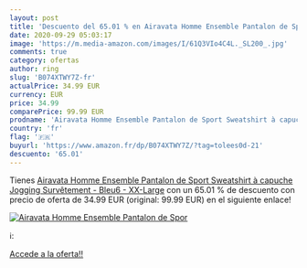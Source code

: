 ```yaml
---
layout: post
title: 'Descuento del 65.01 % en Airavata Homme Ensemble Pantalon de Spor'
date: 2020-09-29 05:03:17
image: 'https://m.media-amazon.com/images/I/61Q3VIo4C4L._SL200_.jpg'
comments: true
category: ofertas
author: ring
slug: 'B074XTWY7Z-fr'
actualPrice: 34.99 EUR
currency: EUR
price: 34.99
comparePrice: 99.99 EUR
prodname: 'Airavata Homme Ensemble Pantalon de Sport Sweatshirt à capuche Jogging Survêtement - Bleu6 - XX-Large'
country: 'fr'
flag: '🇫🇷'
buyurl: 'https://www.amazon.fr/dp/B074XTWY7Z/?tag=tolees0d-21'
descuento: '65.01'
---
```


Tienes [Airavata Homme Ensemble Pantalon de Sport Sweatshirt à capuche Jogging Survêtement - Bleu6 - XX-Large](https://www.amazon.fr/dp/B074XTWY7Z/?tag=tolees0d-21) con un 65.01 % de descuento con precio de oferta de 34.99 EUR (original: 99.99 EUR) en el siguiente enlace!

[![Airavata Homme Ensemble Pantalon de Spor](https://m.media-amazon.com/images/I/61Q3VIo4C4L._SL200_.jpg)](https://www.amazon.fr/dp/B074XTWY7Z/?tag=tolees0d-21)

ℹ️:


[Accede a la oferta!!](https://www.amazon.fr/dp/B074XTWY7Z/?tag=tolees0d-21)
